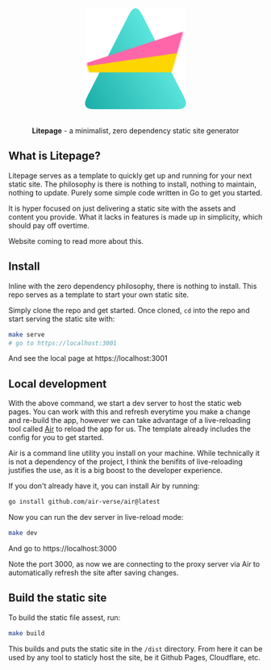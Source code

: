 <div align="center">
    <img alt="Litepage logo" height="200" width="200" src="./public/litepage.svg">
</div>
<div align="center">
    <br />
    <p><strong>Litepage</strong> - a minimalist, zero dependency static site generator</p>
</div>

## What is Litepage?

Litepage serves as a template to quickly get up and running for your next static site. The philosophy is there is nothing to install, nothing to maintain, nothing to update. Purely some simple code written in Go to get you started.

It is hyper focused on just delivering a static site with the assets and content you provide. What it lacks in features is made up in simplicity, which should pay off overtime.

Website coming to read more about this.

## Install

Inline with the zero dependency philosophy, there is nothing to install. This repo serves as a template to start your own static site.

Simply clone the repo and get started. Once cloned, `cd` into the repo and start serving the static site with:

```bash
make serve
# go to https://localhost:3001
```

And see the local page at https://localhost:3001

## Local development

With the above command, we start a dev server to host the static web pages. You can work with this and refresh everytime you make a change and re-build the app, however we can take advantage of a live-reloading tool called [Air](https://github.com/air-verse/air) to reload the app for us. The template already includes the config for you to get started.

Air is a command line utility you install on your machine. While technically it is not a dependency of the project, I think the benifits of live-reloading justifies the use, as it is a big boost to the developer experience.

If you don't already have it, you can install Air by running:

```bash
go install github.com/air-verse/air@latest
```

Now you can run the dev server in live-reload mode:

```bash
make dev
```

And go to https://localhost:3000

Note the port 3000, as now we are connecting to the proxy server via Air to automatically refresh the site after saving changes.

## Build the static site

To build the static file assest, run:

```bash
make build
```

This builds and puts the static site in the `/dist` directory. From here it can be used by any tool to staticly host the site, be it Github Pages, Cloudflare, etc.
